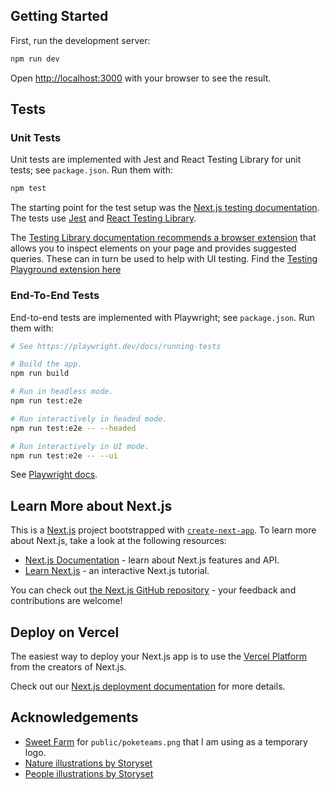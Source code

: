## Getting Started

First, run the development server:

```bash
npm run dev
```

Open [http://localhost:3000](http://localhost:3000) with your browser to see the result.

## Tests

### Unit Tests

Unit tests are implemented with Jest and React Testing Library for unit tests; see `package.json`. Run them with:

```bash
npm test
```

The starting point for the test setup was the [Next.js testing documentation](https://nextjs.org/docs/pages/building-your-application/optimizing/testing#setting-up-jest-with-the-rust-compiler). The tests use [Jest](https://jestjs.io/docs/getting-started) and [React Testing Library](https://testing-library.com/docs/react-testing-library/intro/).

The [Testing Library documentation recommends a browser extension](https://testing-library.com/docs/queries/about#browser-extension) that allows you to inspect elements on your page and provides suggested queries. These can in turn be used to help with UI testing. Find the [Testing Playground extension here](https://chromewebstore.google.com/detail/testing-playground/hejbmebodbijjdhflfknehhcgaklhano)

### End-To-End Tests

End-to-end tests are implemented with Playwright; see `package.json`. Run them with:

```bash
# See https://playwright.dev/docs/running-tests

# Build the app.
npm run build

# Run in headless mode.
npm run test:e2e

# Run interactively in headed mode.
npm run test:e2e -- --headed

# Run interactively in UI mode.
npm run test:e2e -- --ui
```

See [Playwright docs](https://playwright.dev/).

## Learn More about Next.js

This is a [Next.js](https://nextjs.org/) project bootstrapped with [`create-next-app`](https://github.com/vercel/next.js/tree/canary/packages/create-next-app). To learn more about Next.js, take a look at the following resources:

- [Next.js Documentation](https://nextjs.org/docs) - learn about Next.js features and API.
- [Learn Next.js](https://nextjs.org/learn) - an interactive Next.js tutorial.

You can check out [the Next.js GitHub repository](https://github.com/vercel/next.js/) - your feedback and contributions are welcome!

## Deploy on Vercel

The easiest way to deploy your Next.js app is to use the [Vercel Platform](https://vercel.com/new?utm_medium=default-template&filter=next.js&utm_source=create-next-app&utm_campaign=create-next-app-readme) from the creators of Next.js.

Check out our [Next.js deployment documentation](https://nextjs.org/docs/deployment) for more details.

## Acknowledgements

- [Sweet Farm](https://thenounproject.com/sweetfarm/collection/pokemon-go/) for `public/poketeams.png` that I am using as a temporary logo.
- [Nature illustrations by Storyset](https://storyset.com/nature)
- [People illustrations by Storyset](https://storyset.com/people)